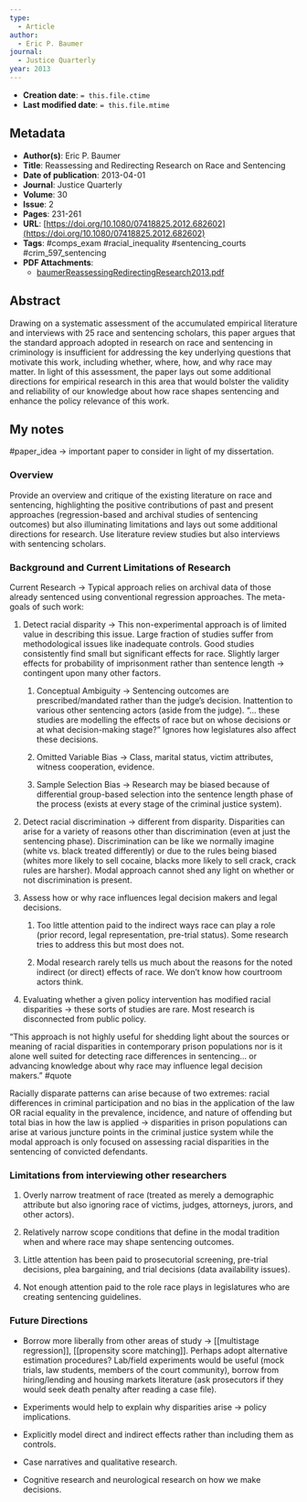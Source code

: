 ```yaml
---
type:
  - Article
author:
  - Eric P. Baumer
journal:
  - Justice Quarterly
year: 2013
---
```


* **Creation date**: `= this.file.ctime`
* **Last modified date**: `= this.file.mtime`

## Metadata

* **Author(s)**: Eric P. Baumer
* **Title**: Reassessing and Redirecting Research on Race and Sentencing
* **Date of publication**: 2013-04-01
* **Journal**: Justice Quarterly
* **Volume**: 30
* **Issue**: 2
* **Pages**: 231-261
* **URL**: [https://doi.org/10.1080/07418825.2012.682602](https://doi.org/10.1080/07418825.2012.682602)
* **Tags**: #comps_exam #racial_inequality #sentencing_courts #crim_597_sentencing 
* **PDF Attachments**:
  * [baumerReassessingRedirectingResearch2013.pdf](zotero://open-pdf/library/items/UCGCSLU4)

## Abstract

Drawing on a systematic assessment of the accumulated empirical literature and interviews with 25 race and sentencing scholars, this paper argues that the standard approach adopted in research on race and sentencing in criminology is insufficient for addressing the key underlying questions that motivate this work, including whether, where, how, and why race may matter. In light of this assessment, the paper lays out some additional directions for empirical research in this area that would bolster the validity and reliability of our knowledge about how race shapes sentencing and enhance the policy relevance of this work.

## My notes

#paper_idea -> important paper to consider in light of my dissertation.

### Overview

Provide an overview and critique of the existing literature on race and sentencing, highlighting the positive contributions of past and present approaches (regression-based and archival studies of sentencing outcomes) but also illuminating limitations and lays out some additional directions for research. Use literature review studies but also interviews with sentencing scholars.

### Background and Current Limitations of Research

Current Research -> Typical approach relies on archival data of those already sentenced using conventional regression approaches. The meta-goals of such work:

1. Detect racial disparity -> This non-experimental approach is of limited value in describing this issue. Large fraction of studies suffer from methodological issues like inadequate controls. Good studies consistently find small but significant effects for race. Slightly larger effects for probability of imprisonment rather than sentence length -> contingent upon many other factors.
    
	1. Conceptual Ambiguity -> Sentencing outcomes are prescribed/mandated rather than the judge’s decision. Inattention to various other sentencing actors (aside from the judge). “... these studies are modelling the effects of race but on whose decisions or at what decision-making stage?” Ignores how legislatures also affect these decisions.
    
	2. Omitted Variable Bias -> Class, marital status, victim attributes, witness cooperation, evidence.
    
	3. Sample Selection Bias -> Research may be biased because of differential group-based selection into the sentence length phase of the process (exists at every stage of the criminal justice system).
    
2. Detect racial discrimination -> different from disparity. Disparities can arise for a variety of reasons other than discrimination (even at just the sentencing phase). Discrimination can be like we normally imagine (white vs. black treated differently) or due to the rules being biased (whites more likely to sell cocaine, blacks more likely to sell crack, crack rules are harsher). Modal approach cannot shed any light on whether or not discrimination is present.
    
3. Assess how or why race influences legal decision makers and legal decisions.
    
	1. Too little attention paid to the indirect ways race can play a role (prior record, legal representation, pre-trial status). Some research tries to address this but most does not.
    
	2. Modal research rarely tells us much about the reasons for the noted indirect (or direct) effects of race. We don’t know how courtroom actors think.
    
4. Evaluating whether a given policy intervention has modified racial disparities -> these sorts of studies are rare. Most research is disconnected from public policy.

“This approach is not highly useful for shedding light about the sources or meaning of racial disparities in contemporary prison populations nor is it alone well suited for detecting race differences in sentencing… or advancing knowledge about why race may influence legal decision makers.” #quote

Racially disparate patterns can arise because of two extremes: racial differences in criminal participation and no bias in the application of the law OR racial equality in the prevalence, incidence, and nature of offending but total bias in how the law is applied -> disparities in prison populations can arise at various juncture points in the criminal justice system while the modal approach is only focused on assessing racial disparities in the sentencing of convicted defendants.

### Limitations from interviewing other researchers

1. Overly narrow treatment of race (treated as merely a demographic attribute but also ignoring race of victims, judges, attorneys, jurors, and other actors).
    
2. Relatively narrow scope conditions that define in the modal tradition when and where race may shape sentencing outcomes.  

3. Little attention has been paid to prosecutorial screening, pre-trial decisions, plea bargaining, and trial decisions (data availability issues).
    
4. Not enough attention paid to the role race plays in legislatures who are creating sentencing guidelines.
### Future Directions

- Borrow more liberally from other areas of study -> [[multistage regression]], [[propensity score matching]]. Perhaps adopt alternative estimation procedures? Lab/field experiments would be useful (mock trials, law students, members of the court community), borrow from hiring/lending and housing markets literature (ask prosecutors if they would seek death penalty after reading a case file).

- Experiments would help to explain why disparities arise -> policy implications.

- Explicitly model direct and indirect effects rather than including them as controls.

- Case narratives and qualitative research.

- Cognitive research and neurological research on how we make decisions.

